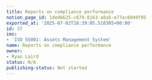 ```yaml
---
title: Reports on compliance performance
notion_page_id: 1ded6625-c679-8163-a8a5-e77ac6949f95
exported_at: '2025-07-02T18:39:05.510305+00:00'
id: 37
ims:
- 'ISO 55001: Assets Management System'
name: Reports on compliance performance
owner:
- Ryan Laird
status: N/A
publishing-status: Not started
---
```


